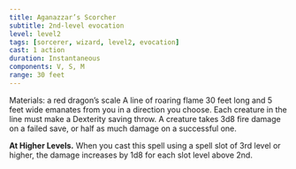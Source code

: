 ```yaml
---
title: Aganazzar’s Scorcher
subtitle: 2nd-level evocation
level: level2
tags: [sorcerer, wizard, level2, evocation]
cast: 1 action
duration: Instantaneous
components: V, S, M
range: 30 feet
---
```

Materials: a red dragon’s scale
A line of roaring flame 30 feet long and 5 feet wide emanates from you in a direction you choose. Each creature in the line must make a Dexterity saving throw. A creature takes 3d8 fire damage on a failed save, or half as much damage on a successful one.

**At Higher Levels.** When you cast this spell using a spell slot of 3rd level or higher, the damage increases by 1d8 for each slot level above 2nd.
